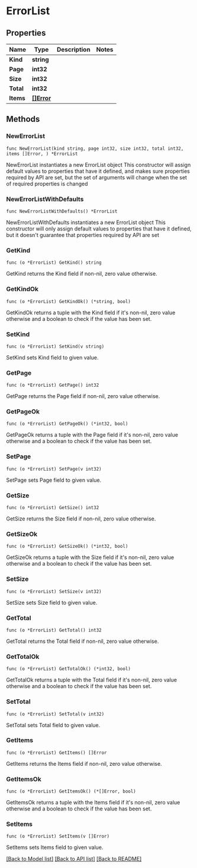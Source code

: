 # ErrorList

## Properties

Name | Type | Description | Notes
------------ | ------------- | ------------- | -------------
**Kind** | **string** |  | 
**Page** | **int32** |  | 
**Size** | **int32** |  | 
**Total** | **int32** |  | 
**Items** | [**[]Error**](Error.md) |  | 

## Methods

### NewErrorList

`func NewErrorList(kind string, page int32, size int32, total int32, items []Error, ) *ErrorList`

NewErrorList instantiates a new ErrorList object
This constructor will assign default values to properties that have it defined,
and makes sure properties required by API are set, but the set of arguments
will change when the set of required properties is changed

### NewErrorListWithDefaults

`func NewErrorListWithDefaults() *ErrorList`

NewErrorListWithDefaults instantiates a new ErrorList object
This constructor will only assign default values to properties that have it defined,
but it doesn't guarantee that properties required by API are set

### GetKind

`func (o *ErrorList) GetKind() string`

GetKind returns the Kind field if non-nil, zero value otherwise.

### GetKindOk

`func (o *ErrorList) GetKindOk() (*string, bool)`

GetKindOk returns a tuple with the Kind field if it's non-nil, zero value otherwise
and a boolean to check if the value has been set.

### SetKind

`func (o *ErrorList) SetKind(v string)`

SetKind sets Kind field to given value.


### GetPage

`func (o *ErrorList) GetPage() int32`

GetPage returns the Page field if non-nil, zero value otherwise.

### GetPageOk

`func (o *ErrorList) GetPageOk() (*int32, bool)`

GetPageOk returns a tuple with the Page field if it's non-nil, zero value otherwise
and a boolean to check if the value has been set.

### SetPage

`func (o *ErrorList) SetPage(v int32)`

SetPage sets Page field to given value.


### GetSize

`func (o *ErrorList) GetSize() int32`

GetSize returns the Size field if non-nil, zero value otherwise.

### GetSizeOk

`func (o *ErrorList) GetSizeOk() (*int32, bool)`

GetSizeOk returns a tuple with the Size field if it's non-nil, zero value otherwise
and a boolean to check if the value has been set.

### SetSize

`func (o *ErrorList) SetSize(v int32)`

SetSize sets Size field to given value.


### GetTotal

`func (o *ErrorList) GetTotal() int32`

GetTotal returns the Total field if non-nil, zero value otherwise.

### GetTotalOk

`func (o *ErrorList) GetTotalOk() (*int32, bool)`

GetTotalOk returns a tuple with the Total field if it's non-nil, zero value otherwise
and a boolean to check if the value has been set.

### SetTotal

`func (o *ErrorList) SetTotal(v int32)`

SetTotal sets Total field to given value.


### GetItems

`func (o *ErrorList) GetItems() []Error`

GetItems returns the Items field if non-nil, zero value otherwise.

### GetItemsOk

`func (o *ErrorList) GetItemsOk() (*[]Error, bool)`

GetItemsOk returns a tuple with the Items field if it's non-nil, zero value otherwise
and a boolean to check if the value has been set.

### SetItems

`func (o *ErrorList) SetItems(v []Error)`

SetItems sets Items field to given value.



[[Back to Model list]](../README.md#documentation-for-models) [[Back to API list]](../README.md#documentation-for-api-endpoints) [[Back to README]](../README.md)


